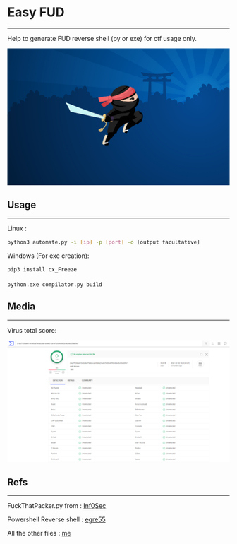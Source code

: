 # Easy FUD
----------------------------


Help to generate FUD reverse shell (py or exe) for ctf usage only.

![Alt text](images/ninja.jpg)

## Usage
-------------------------
Linux :

```sh
python3 automate.py -i [ip] -p [port] -o [output facultative]
```

Windows (For exe creation):

```sh
pip3 install cx_Freeze

python.exe compilator.py build
```

## Media
-----------------------------------
Virus total score:

![](images/capture1.PNG)

## Refs
-----------------------------------
FuckThatPacker.py from   :  [Inf0Sec](https://github.com/Unknow101/FuckThatPacker)

Powershell Reverse shell :  [egre55](https://gist.github.com/egre55/c058744a4240af6515eb32b2d33fbed3#file-powershell_reverse_shell-ps1)

All the other files      :  [me](https://github.com/Ph3nX-Z)
